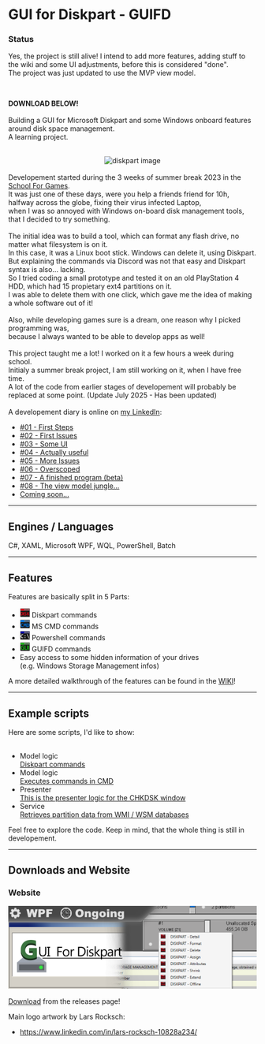 <div align="left">

  <h1>GUI for Diskpart - GUIFD</h1>

  <p>
  <h3>Status</h3>
    Yes, the project is still alive!
    I intend to add more features, adding stuff to the wiki and some UI adjustments, before this is considered "done".<br />
    The project was just updated to use the MVP view model.
  </p>
  <br />
  <p>
    <b>DOWNLOAD BELOW!</b><br/><br/>
    Building a GUI for Microsoft Diskpart and some Windows onboard features around disk space management.<br />
    A learning project.<br /><br />
    <div align="center">
      <img src="https://github.com/LumiToad/GUIForDiskpart/assets/129980440/03e801e7-2718-4f6a-a0d2-add00cd599e4" alt="diskpart image" width="400" height="400"/><br /><br />
    </div>
    Developement started during the 3 weeks of summer break 2023 in the <a href="https://www.school4games.net">School For Games</a>.<br />
    It was just one of these days, were you help a friends friend for 10h, halfway across the globe, fixing their virus infected Laptop,<br />
    when I was so annoyed with Windows on-board disk management tools, that I decided to try something.<br /><br />
    The initial idea was to build a tool, which can format any flash drive, no matter what filesystem is on it.<br />
    In this case, it was a Linux boot stick. Windows can delete it, using Diskpart.<br />
    But explaining the commands via Discord was not that easy and Diskpart syntax is also... lacking.<br />
    So I tried coding a small prototype and tested it on an old PlayStation 4 HDD, which had 15 propietary ext4 partitions on it.<br />
    I was able to delete them with one click, which gave me the idea of making a whole software out of it!<br /><br />
    Also, while developing games sure is a dream, one reason why I picked programming was,<br />
    because I always wanted to be able to develop apps as well!<br /><br />
    This project taught me a lot! I worked on it a few hours a week during school.<br />
    Initialy a summer break project, I am still working on it, when I have free time.<br />
    A lot of the code from earlier stages of developement will probably be replaced at some point. (Update July 2025 - Has been updated) <br /><br />
    A developement diary is online on <a href="https://www.linkedin.com/in/lukas-schmidt-93b532256/">my LinkedIn</a>:<br />
    <ul>
      <li><a href="https://www.linkedin.com/pulse/guifordiskpart-01-first-steps-lukas-schmidt/?trackingId=WVK4aIkqQZOT0Qj%2F7jFHBw%3D%3D">#01 - First Steps</a></li>
      <li><a href="https://www.linkedin.com/pulse/guifordiskpart-02-first-issues-lukas-schmidt/?trackingId=MQHtZADDSEm7DUZnMAyZxg%3D%3D">#02 - First Issues</a></li>
      <li><a href="https://www.linkedin.com/pulse/guifordiskpart-03-some-ui-lukas-schmidt/?trackingId=MQHtZADDSEm7DUZnMAyZxg%3D%3D">#03 - Some UI</a></li>
      <li><a href="https://www.linkedin.com/pulse/guifordiskpart-04-actually-useful-lukas-schmidt/?trackingId=MQHtZADDSEm7DUZnMAyZxg%3D%3D">#04 - Actually useful</a></li>
      <li><a href="https://www.linkedin.com/pulse/guifordiskpart-05-more-issues-lukas-schmidt-w56pe/?trackingId=MQHtZADDSEm7DUZnMAyZxg%3D%3D">#05 - More Issues</a></li>
      <li><a href="https://www.linkedin.com/pulse/guifordiskpart-06-overscoped-lukas-schmidt-cfzrf/?trackingId=MQHtZADDSEm7DUZnMAyZxg%3D%3D">#06 - Overscoped</a></li>
      <li><a href="https://www.linkedin.com/pulse/guifordiskpart-07-finished-program-beta-lukas-schmidt-j2gdf/?trackingId=dfzLrGWKOs2nXPPXoTqAhA%3D%3D">#07 - A finished program (beta)</a></li>
      <li><a href="https://www.linkedin.com/pulse/guifordiskpart-08-view-model-jungle-lukas-schmidt-7xjyf/?trackingId=kaTPboN6knwQAvRM3%2Fcz2g%3D%3D">#08 - The view model jungle...</a></li>
      <li><a href="#">Coming soon...</a></li>
    </ul>
  </p>

  <hr />
  <h2>Engines / Languages</h2>
  C#, XAML, Microsoft WPF, WQL, PowerShell, Batch 
  
  <hr />
  <h2>Features</h2>
  Features are basically split in 5 Parts:
  <ul>
    <li><img src="https://github.com/LumiToad/GUIForDiskpart/blob/main/resources/diskpart.png" width="20" height="20" /> Diskpart commands</li>
    <li><img src="https://github.com/LumiToad/GUIForDiskpart/blob/main/resources/cmd.png" width="20" height="20" /> MS CMD commands</li>
    <li><img src="https://github.com/LumiToad/GUIForDiskpart/blob/main/resources/commandline.png" width="20" height="20" /> Powershell commands</li>
    <li><img src="https://github.com/LumiToad/GUIForDiskpart/blob/main/resources/guifd.png" width="20" height="20" /> GUIFD commands</li>
    <li>Easy access to some hidden information of your drives<br /> (e.g. Windows Storage Management infos)</li>
  </ul>
  
  A more detailed walkthrough of the features can be found in the <a href="https://github.com/LumiToad/GUIForDiskpart/wiki">WIKI</a>!

  <hr />
  <h2>Example scripts</h2>
  Here are some scripts, I'd like to show:<br /><br />
  <ul>
    <li>Model logic<br/><a href="https://github.com/LumiToad/GUIForDiskpart/blob/main/Model/Logic/DPFunctions.cs">Diskpart commands</a></li>
    <li>Model logic<br/><a href="https://github.com/LumiToad/GUIForDiskpart/blob/main/Model/Logic/CommandExecuter.cs">Executes commands in CMD</a></li>
    <li>Presenter<br/><a href="https://github.com/LumiToad/GUIForDiskpart/blob/main/Presentation/Presenter/Windows/PCHKDSK.cs">This is the presenter logic for the CHKDSK window</a></li>
    <li>Service<br/><a href="https://github.com/LumiToad/GUIForDiskpart/blob/main/Service/Partition.cs">Retrieves partition data from WMI / WSM databases</a></li>
  </ul>
  Feel free to explore the code. Keep in mind, that the whole thing is still in developement.

  <hr />
  <h2>Downloads and Website</h2>

  <h3>Website</h3>
  <a href="#">
    <img src="https://github.com/LumiToad/LumiToad/blob/main/img/banner/github_gui_banner.png" alt="gui banner" />
  </a>

  <a href="https://github.com/LumiToad/GUIForDiskpart/releases/tag/1.1.0000.0-beta">Download</a> from the releases page!

  Main logo artwork by Lars Rocksch:
  - https://www.linkedin.com/in/lars-rocksch-10828a234/
  
</div>
